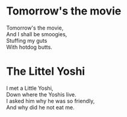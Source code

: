 # Tomorrow's the movie
Tomorrow's the movie,  
And I shall be smoogies,  
Stuffing my guts  
With hotdog butts.

# The Littel Yoshi
I met a Little Yoshi,  
Down where the Yoshis live.  
I asked him why he was so friendly,  
And why did he not eat me.






